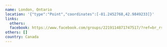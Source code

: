 ```yaml
---
name: London, Ontario
location: '{"type":"Point","coordinates":[-81.2452768,42.9849233]}'
links:
  others: 
  facebook: https://www.facebook.com/groups/2219114871747517/?ref=br_rs
others: []
country: Canada
---
```

